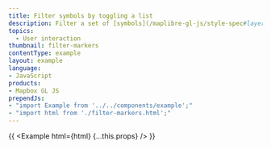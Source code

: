 ```yaml
---
title: Filter symbols by toggling a list
description: Filter a set of [symbols](/maplibre-gl-js/style-spec#layers-symbol) based on a property value in the data.
topics:
  - User interaction
thumbnail: filter-markers
contentType: example
layout: example
language:
- JavaScript
products:
- Mapbox GL JS
prependJs:
- "import Example from '../../components/example';"
- "import html from './filter-markers.html';"
---
```


{{ <Example html={html} {...this.props} /> }}
